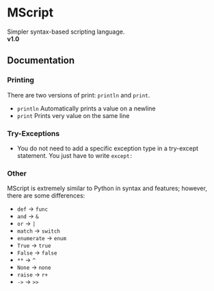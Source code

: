 # MScript
Simpler syntax-based scripting language. <br />
**v1.0**
## Documentation
### Printing
There are two versions of print: `println` and `print`. <br />
- `println` Automatically prints a value on a newline <br />
- `print` Prints very value on the same line <br />

### Try-Exceptions
- You do not need to add a specific exception type in a try-except statement. You just have to write `except:`

### Other
MScript is extremely similar to Python in syntax and features; however, there are some differences: <br/>
- `def` -> `func` <br />
- `and` -> `&` <br />
- `or` -> `|` <br />
- `match` -> `switch` <br />
- `enumerate` -> `enum` <br />
- `True` -> `true` <br />
- `False` -> `false` <br />
- `**` -> `^` <br />
- `None` -> `none` <br />
- `raise` -> `r+` <br />
- `->` -> `>>` <br />

